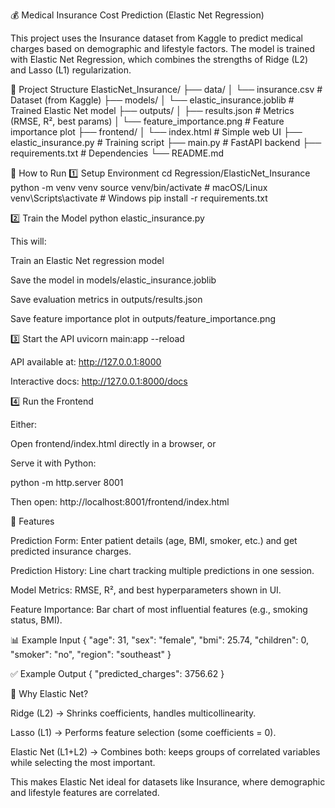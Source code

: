 💰 Medical Insurance Cost Prediction (Elastic Net Regression)

This project uses the Insurance dataset
 from Kaggle to predict medical charges based on demographic and lifestyle factors. The model is trained with Elastic Net Regression, which combines the strengths of Ridge (L2) and Lasso (L1) regularization.

📂 Project Structure
ElasticNet_Insurance/
├── data/
│   └── insurance.csv             # Dataset (from Kaggle)
├── models/
│   └── elastic_insurance.joblib  # Trained Elastic Net model
├── outputs/
│   ├── results.json              # Metrics (RMSE, R², best params)
│   └── feature_importance.png    # Feature importance plot
├── frontend/
│   └── index.html                # Simple web UI
├── elastic_insurance.py          # Training script
├── main.py                       # FastAPI backend
├── requirements.txt              # Dependencies
└── README.md

🚀 How to Run
1️⃣ Setup Environment
cd Regression/ElasticNet_Insurance
python -m venv venv
source venv/bin/activate   # macOS/Linux
venv\Scripts\activate      # Windows
pip install -r requirements.txt

2️⃣ Train the Model
python elastic_insurance.py


This will:

Train an Elastic Net regression model

Save the model in models/elastic_insurance.joblib

Save evaluation metrics in outputs/results.json

Save feature importance plot in outputs/feature_importance.png

3️⃣ Start the API
uvicorn main:app --reload


API available at: http://127.0.0.1:8000

Interactive docs: http://127.0.0.1:8000/docs

4️⃣ Run the Frontend

Either:

Open frontend/index.html directly in a browser, or

Serve it with Python:

python -m http.server 8001


Then open: http://localhost:8001/frontend/index.html

🎯 Features

Prediction Form: Enter patient details (age, BMI, smoker, etc.) and get predicted insurance charges.

Prediction History: Line chart tracking multiple predictions in one session.

Model Metrics: RMSE, R², and best hyperparameters shown in UI.

Feature Importance: Bar chart of most influential features (e.g., smoking status, BMI).

📊 Example Input
{
  "age": 31,
  "sex": "female",
  "bmi": 25.74,
  "children": 0,
  "smoker": "no",
  "region": "southeast"
}

✅ Example Output
{
  "predicted_charges": 3756.62
}

🔎 Why Elastic Net?

Ridge (L2) → Shrinks coefficients, handles multicollinearity.

Lasso (L1) → Performs feature selection (some coefficients = 0).

Elastic Net (L1+L2) → Combines both: keeps groups of correlated variables while selecting the most important.

This makes Elastic Net ideal for datasets like Insurance, where demographic and lifestyle features are correlated.